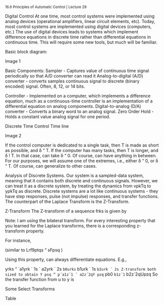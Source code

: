 <sup>16.6 Principles of Automatic Control | Lecture 29</sup>


Digital Control
At one time, most control systems were implemented using analog devices (operational amplifiers,
linear circuit elements, etc). Today, most control systems are implemented using
digital devices (computers, etc.)
The use of digital devices leads to systems which implement difference equations in discrete
time rather than differential equations in continuous time. This will require some new tools,
but much will be familiar.

Basic block diagram:

Image 1

Basic Components:
Sampler - Captures value of continuous time signal periodically so that A/D converter can
read it
Analog-to-digital (A/D) converter - converts samples continuous signal to discrete (binary
encoded) signal. Often, 8, 12, or 14 bits.

Controller - Implemented on a computer, which implements a difference equation, much as
a continuous-time controller is an implementation of a differential equation on analog
components.
Digital-to-analog (D/A) converter - Converts a binary word to an analog signal.
Zero Order Hold - Holds a constant value analog signal for one period.

Discrete Time Control Time line

Image 2

If the control computer is dedicated to a single task, then T is made as short as possible,
and δ “ T.
If the computer has many tasks, then T is longer, and δ ! T. In that case, can take δ “ 0.
Of course, can have anything in between.
For our purposes, we will assume one of the extremes, i.e., either δ “ 0, or δ “ T. Of course,
can generalize to other cases.

Analysis of Discrete Systems.
Our system is a sampled-data system, meaning that it contains both discrete and continuous
signals. However, we can treat it as a discrete system, by treating the dynamics from vpkTq
to ypkTq as discrete.
Discrete systems are a lot like continuous systems - they have step responses, pulse (not
impulse) responses, and transfer functions. The counterpart of the Laplace Transform is the
Z-Transform.

Z-Transform
The Z-transform of a sequence frks is given by

Note: I am using the bilateral transform.
For every interesting property that you learned for the Laplace transforms, there is a corresponding
z-transform property.

For instance,

 (similar to Lrf9ptqs “ sFpsq )

Using this property, can always differentiate equations. E.g.,

yrks “ ´a1yrk ´ 1s ´ a2yrk ´ 2s ` b0urks ` b1urk ´ 1s ` b2urk ´ 2s
Z-transform both sized to obtain
Y psq “ p´a1z´1 ´ a2z´2qY pzq ` pb0 ` b1z´1 ` b2z´2qUpzq
So the transfer function from u to y is

Some Select Transforms

Table
